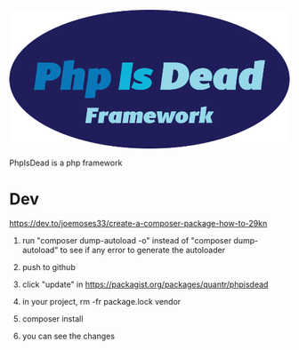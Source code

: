 ![](img/phpisdead.png)

PhpIsDead is a php framework

# Dev

https://dev.to/joemoses33/create-a-composer-package-how-to-29kn

1. run "composer dump-autoload -o" instead of "composer dump-autoload" to see if any error to generate the autoloader

2. push to github

3. click "update" in https://packagist.org/packages/quantr/phpisdead

4. in your project, rm -fr package.lock vendor

5. composer install

6. you can see the changes



